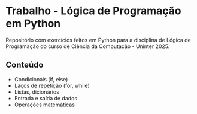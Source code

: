 # Trabalho - Lógica de Programação em Python

Repositório com exercícios feitos em Python para a disciplina de Lógica de Programação do curso de Ciência da Computação - Uninter 2025.

## Conteúdo

- Condicionais (if, else)
- Laços de repetição (for, while)
- Listas, dicionários
- Entrada e saída de dados
- Operações matemáticas
